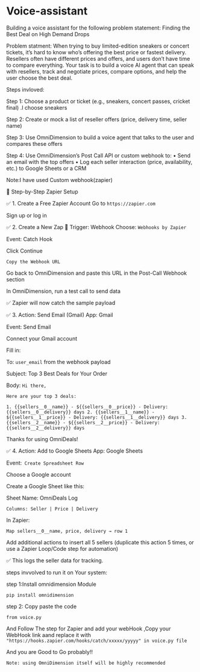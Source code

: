 # Voice-assistant
Building a voice assistant for the following problem statement: Finding the Best Deal on High Demand Drops

Problem statment: 
When trying to buy limited-edition sneakers or concert tickets, it’s hard to know who’s offering the 
best price or fastest delivery. Resellers often have different prices and offers, and users don’t have 
time to compare everything. Your task is to build a voice AI agent that can speak with resellers, track 
and negotiate prices, compare options, and help the user choose the best deal.

Steps invloved:

Step 1: Choose a product or ticket (e.g., sneakers, concert passes, cricket final) .I choose sneakers

Step 2: Create or mock a list of reseller offers (price, delivery time, seller name) 

Step 3: Use OmniDimension to build a voice agent that talks to the user and compares these offers 

Step 4: Use OmniDimension’s Post Call API or custom webhook to: 
• Send an email with the top  offers 
• Log each seller interaction (price, availability, etc.) to Google Sheets or a CRM 
 
Note:I have used Custom webhook(zapier)


🔁 Step-by-Step Zapier Setup

✅ 1. Create a Free Zapier Account
Go to `https://zapier.com`

Sign up or log in

✅ 2. Create a New Zap
🔹 Trigger: Webhook
Choose: `Webhooks by Zapier`

Event: Catch Hook

Click Continue

`Copy the Webhook URL`

Go back to OmniDimension and paste this URL in the Post-Call Webhook section

In OmniDimension, run a test call to send data

✅ Zapier will now catch the sample payload

✅ 3. Action: Send Email (Gmail)
App: Gmail

Event: Send Email

Connect your Gmail account

Fill in:

To: `user_email` from the webhook payload

Subject: Top 3 Best Deals for Your Order

Body:
`Hi there,`

`Here are your top 3 deals:`

`1. {{sellers__0__name}} - ${{sellers__0__price}} - Delivery: {{sellers__0__delivery}} days
2. {{sellers__1__name}} - ${{sellers__1__price}} - Delivery: {{sellers__1__delivery}} days
3. {{sellers__2__name}} - ${{sellers__2__price}} - Delivery: {{sellers__2__delivery}} days`

Thanks for using OmniDeals!

✅ 4. Action: Add to Google Sheets
App: Google Sheets

Event:` Create Spreadsheet Row`

Choose a Google account

Create a Google Sheet like this:

Sheet Name: OmniDeals Log

`Columns: Seller | Price | Delivery`

In Zapier:

`Map sellers__0__name, price, delivery → row 1`

Add additional actions to insert all 5 sellers (duplicate this action 5 times, or use a Zapier Loop/Code step for automation)

✅ This logs the seller data for tracking.



steps invvolved to run it on Your system:

step 1:Install omnidimension Module

`pip install omnidimension`


step 2: Copy paste the code

`from voice.py`

And Follow The step for Zapier and add your webHook ,Copy your WebHook link aand replace it with `"https://hooks.zapier.com/hooks/catch/xxxxx/yyyyy" in voice.py file`

And you are Good to Go probably!!

`Note: using OmniDimension itself will be highly recommended`
